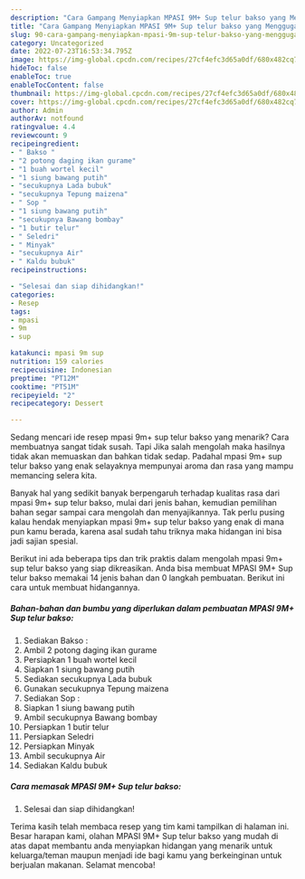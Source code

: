 ```yaml
---
description: "Cara Gampang Menyiapkan MPASI 9M+ Sup telur bakso yang Menggugah Selera"
title: "Cara Gampang Menyiapkan MPASI 9M+ Sup telur bakso yang Menggugah Selera"
slug: 90-cara-gampang-menyiapkan-mpasi-9m-sup-telur-bakso-yang-menggugah-selera
category: Uncategorized
date: 2022-07-23T16:53:34.795Z
image: https://img-global.cpcdn.com/recipes/27cf4efc3d65a0df/680x482cq70/mpasi-9m-sup-telur-bakso-foto-resep-utama.jpg
hideToc: false
enableToc: true
enableTocContent: false
thumbnail: https://img-global.cpcdn.com/recipes/27cf4efc3d65a0df/680x482cq70/mpasi-9m-sup-telur-bakso-foto-resep-utama.jpg
cover: https://img-global.cpcdn.com/recipes/27cf4efc3d65a0df/680x482cq70/mpasi-9m-sup-telur-bakso-foto-resep-utama.jpg
author: Admin
authorAv: notfound
ratingvalue: 4.4
reviewcount: 9
recipeingredient:
- " Bakso "
- "2 potong daging ikan gurame"
- "1 buah wortel kecil"
- "1 siung bawang putih"
- "secukupnya Lada bubuk"
- "secukupnya Tepung maizena"
- " Sop "
- "1 siung bawang putih"
- "secukupnya Bawang bombay"
- "1 butir telur"
- " Seledri"
- " Minyak"
- "secukupnya Air"
- " Kaldu bubuk"
recipeinstructions:

- "Selesai dan siap dihidangkan!"
categories:
- Resep
tags:
- mpasi
- 9m
- sup

katakunci: mpasi 9m sup 
nutrition: 159 calories
recipecuisine: Indonesian
preptime: "PT12M"
cooktime: "PT51M"
recipeyield: "2"
recipecategory: Dessert

---
```



Sedang mencari ide resep mpasi 9m+ sup telur bakso yang menarik? Cara membuatnya sangat tidak susah. Tapi Jika salah mengolah maka hasilnya tidak akan memuaskan dan bahkan tidak sedap. Padahal mpasi 9m+ sup telur bakso yang enak selayaknya mempunyai aroma dan rasa yang mampu memancing selera kita.




Banyak hal yang sedikit banyak berpengaruh terhadap kualitas rasa dari mpasi 9m+ sup telur bakso, mulai dari jenis bahan, kemudian pemilihan bahan segar sampai cara mengolah dan menyajikannya. Tak perlu pusing kalau hendak menyiapkan mpasi 9m+ sup telur bakso yang enak di mana pun kamu berada, karena asal sudah tahu triknya maka hidangan ini bisa jadi sajian spesial.


Berikut ini ada beberapa tips dan trik praktis dalam mengolah mpasi 9m+ sup telur bakso yang siap dikreasikan. Anda bisa membuat MPASI 9M+ Sup telur bakso memakai 14 jenis bahan dan 0 langkah pembuatan. Berikut ini cara untuk membuat hidangannya.

<!--inarticleads1-->

##### Bahan-bahan dan bumbu yang diperlukan dalam pembuatan MPASI 9M+ Sup telur bakso:

1. Sediakan  Bakso :
1. Ambil 2 potong daging ikan gurame
1. Persiapkan 1 buah wortel kecil
1. Siapkan 1 siung bawang putih
1. Sediakan secukupnya Lada bubuk
1. Gunakan secukupnya Tepung maizena
1. Sediakan  Sop :
1. Siapkan 1 siung bawang putih
1. Ambil secukupnya Bawang bombay
1. Persiapkan 1 butir telur
1. Persiapkan  Seledri
1. Persiapkan  Minyak
1. Ambil secukupnya Air
1. Sediakan  Kaldu bubuk




<!--inarticleads2-->

##### Cara memasak MPASI 9M+ Sup telur bakso:


1. Selesai dan siap dihidangkan!



Terima kasih telah membaca resep yang tim kami tampilkan di halaman ini. Besar harapan kami, olahan MPASI 9M+ Sup telur bakso yang mudah di atas dapat membantu anda menyiapkan hidangan yang menarik untuk keluarga/teman maupun menjadi ide bagi kamu yang berkeinginan untuk berjualan makanan. Selamat mencoba!
